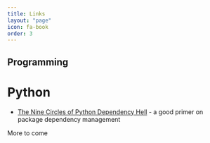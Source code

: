 ```yaml
---
title: Links
layout: "page"
icon: fa-book
order: 3
---
```



Programming
------

Python
===========

* [The Nine Circles of Python Dependency Hell](https://medium.com/knerd/the-nine-circles-of-python-dependency-hell-481d53e3e025) - a good primer on package dependency management

More to come
